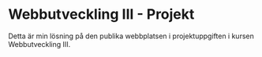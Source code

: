 # Webbutveckling III - Projekt
Detta är min lösning på den publika webbplatsen i projektuppgiften i kursen Webbutveckling III.
